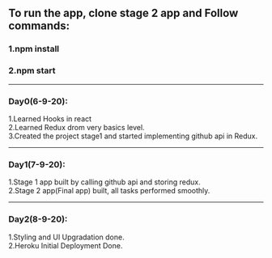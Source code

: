 ## To run the app, clone stage 2 app and Follow commands:
### 1.npm install<br>
### 2.npm start

<hr>

### Day0(6-9-20):
1.Learned Hooks in react<br>
2.Learned Redux drom very basics level.<br>
3.Created the project stage1 and started implementing github api in Redux.

<hr>

### Day1(7-9-20):
1.Stage 1 app built by calling github api and storing redux.<br>
2.Stage 2 app(Final app) built, all tasks performed smoothly.

<hr>

### Day2(8-9-20):
1.Styling and UI Upgradation done.<br>
2.Heroku Initial Deployment Done.